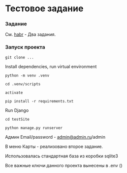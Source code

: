# Тестовое задание

### Задание
См. [habr](https://qna.habr.com/q/212981) - Два задания. 


### Запуск проекта
```
git clone ...
```
Install dependencies, run virtual environment
```
python -m venv .venv
```
```
cd .venv/scripts
```
```
activate
```
```
pip install -r requirements.txt
``` 
Run Django
```
cd testSite
```
```
python manage.py runserver
```

Админ Email/password - admin@admin.ru/admin

В меню Карты - реализовано второе задание. 

Использовалась стандартная база из коробки sqlite3

Все важные ключи данного проекта вынесены в .env ()
